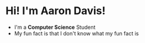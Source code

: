 # Hi! I'm Aaron Davis!
- I'm a **Computer Science** Student
- My fun fact is that I don't know what my fun fact is